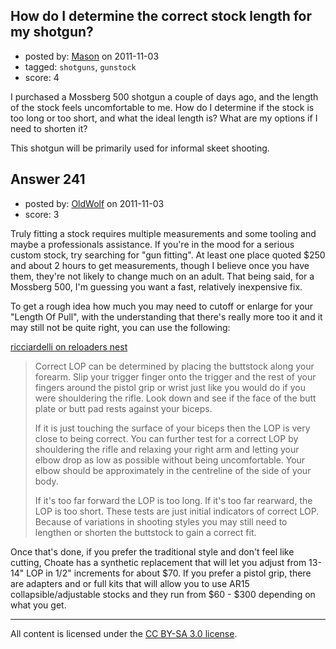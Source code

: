 ## How do I determine the correct stock length for my shotgun?

- posted by: [Mason](https://stackexchange.com/users/-1/19-mason) on 2011-11-03
- tagged: `shotguns`, `gunstock`
- score: 4

<p>I purchased a Mossberg 500 shotgun a couple of days ago, and the length of the stock feels uncomfortable to me. How do I determine if the stock is too long or too short, and what the ideal length is? What are my options if I need to shorten it?</p>

<p>This shotgun will be primarily used for informal skeet shooting.</p>



## Answer 241

- posted by: [OldWolf](https://stackexchange.com/users/-1/111-oldwolf) on 2011-11-03
- score: 3

<p>Truly fitting a stock requires multiple measurements and some tooling and maybe a professionals assistance.  If you're in the mood for a serious custom stock, try searching for "gun fitting". At least one place quoted $250 and about 2 hours to get measurements, though I believe once you have them, they're not likely to change much on an adult. That being said, for a Mossberg 500, I'm guessing you want a fast, relatively inexpensive fix. </p>

<p>To get a rough idea how much you may need to cutoff or enlarge for your "Length Of Pull", with the understanding that there's really more too it and it may still not be quite right, you can use the following:</p>

<p><a href="http://www.reloadersnest.com/forum/topic.asp?TOPIC_ID=2581" rel="nofollow">ricciardelli on reloaders nest</a></p>

<blockquote>
  <p>Correct LOP can be determined by placing the buttstock along your forearm. Slip your trigger finger onto the trigger and the rest of your fingers around the pistol grip or wrist just like you would do if you were shouldering the rifle. Look down and see if the face of the butt plate or butt pad rests against your biceps.</p>
  
  <p>If it is just touching the surface of your biceps then the LOP is very close to being correct. You can further test for a correct LOP by shouldering the rifle and relaxing your right arm and letting your elbow drop as low as possible without being uncomfortable. Your elbow should be approximately in the centreline of the side of your body.</p>
  
  <p>If it's too far forward the LOP is too long. If it's too far rearward, the LOP is too short. These tests are just initial indicators of correct LOP. Because of variations in shooting styles you may still need to lengthen or shorten the buttstock to gain a correct fit.</p>
</blockquote>

<p>Once that's done, if you prefer the traditional style and don't feel like cutting, Choate has a synthetic replacement that will let you adjust from 13-14" LOP in 1/2" increments for about $70. If you prefer a pistol grip, there are adapters and or full kits that will allow you to use AR15 collapsible/adjustable stocks and they run from $60 - $300 depending on what you get.</p>




---

All content is licensed under the [CC BY-SA 3.0 license](https://creativecommons.org/licenses/by-sa/3.0/).
